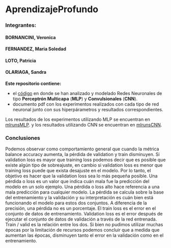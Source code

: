 # AprendizajeProfundo

### Integrantes:

#### BORNANCINI, Veronica
#### FERNANDEZ, Maria Soledad
#### LOTO, Patricia
#### OLARIAGA, Sandra

**Este repositorio contiene:**

* el [código](https://github.com/msoledadfernandez/AprendizajeProfundo/tree/main/experiment) en donde se han analizado y modelado Redes Neuronales de tipo **Perceptrón Multicapa** (**MLP**) y **Convulsionales** (**CNN**). 
* documento pdf con los experimentos realizados con cada tipo de red neuronal junto con sus hiperpárametros y resultados correspondientes.

Los resultados de los experimentos utilizando MLP se encuentran en [mlrunsMLP](https://drive.google.com/file/d/1GvoboqgHm3AisAWkTOzO7_1qK_eugr3A/view?usp=sharing).
y los resultados utilizando CNN se encuentran en [mlrunsCNN](https://drive.google.com/file/d/1oZNxKjFs0E7u9NMMHJffwV9DB444xVWT/view?usp=sharing).

### **Conclusiones**
Podemos observar como comportamiento general que cuando la métrica balance accuracy aumenta, la pérdida de validation y train disminuyen. Si validation loss es mayor que training loss podemos decir que es posible que existe algún tipo de sobreajuste, en cambio si validation loss es menor que training loss puede que exista desajuste en el modelo. Por lo tanto, el objetivo es hacer que la validation loss sea lo más pequeña posible.
Una pérdida o loss es un valor que indica cuán mala fue la predicción del modelo en un solo ejemplo. Una pérdida o loss alto hace referencia a una mala predicción para cualquier modelo. La pérdida se calcula sobre la base del entrenamiento y la validación y su interpretación es cuán bien está funcionando el modelo para estos dos conjuntos. A diferencia de la precisión, una pérdida no es un porcentaje.
El train loss es el error en el conjunto de datos de entrenamiento. Validation loss es el error después de ejecutar el conjunto de datos de validación a través de la red entrenada. Train / valid es la relación entre los dos. Si bien no pudimos utilizar muchas épocas por la limitación de recursos podemos concluir que a medida que aumentan las épocas, disminuyen tanto el error en la validación como en el entrenamiento.

